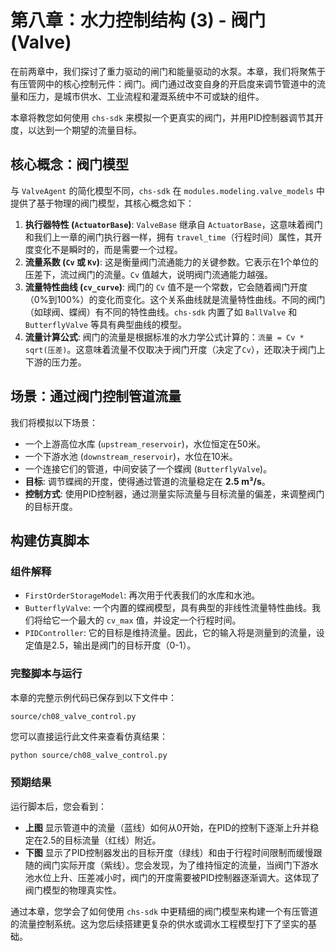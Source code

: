 # 第八章：水力控制结构 (3) - 阀门 (Valve)

在前两章中，我们探讨了重力驱动的闸门和能量驱动的水泵。本章，我们将聚焦于有压管网中的核心控制元件：阀门。阀门通过改变自身的开启度来调节管道中的流量和压力，是城市供水、工业流程和灌溉系统中不可或缺的组件。

本章将教您如何使用 `chs-sdk` 来模拟一个更真实的阀门，并用PID控制器调节其开度，以达到一个期望的流量目标。

## 核心概念：阀门模型

与 `ValveAgent` 的简化模型不同，`chs-sdk` 在 `modules.modeling.valve_models` 中提供了基于物理的阀门模型，其核心概念如下：

1.  **执行器特性 (`ActuatorBase`)**: `ValveBase` 继承自 `ActuatorBase`，这意味着阀门和我们上一章的闸门执行器一样，拥有 `travel_time`（行程时间）属性，其开度变化不是瞬时的，而是需要一个过程。
2.  **流量系数 (`Cv` 或 `Kv`)**: 这是衡量阀门流通能力的关键参数。它表示在1个单位的压差下，流过阀门的流量。`Cv` 值越大，说明阀门流通能力越强。
3.  **流量特性曲线 (`cv_curve`)**: 阀门的 `Cv` 值不是一个常数，它会随着阀门开度（0%到100%）的变化而变化。这个关系曲线就是流量特性曲线。不同的阀门（如球阀、蝶阀）有不同的特性曲线。`chs-sdk` 内置了如 `BallValve` 和 `ButterflyValve` 等具有典型曲线的模型。
4.  **流量计算公式**: 阀门的流量是根据标准的水力学公式计算的：`流量 = Cv * sqrt(压差)`。这意味着流量不仅取决于阀门开度（决定了`Cv`），还取决于阀门上下游的压力差。

## 场景：通过阀门控制管道流量

我们将模拟以下场景：
*   一个上游高位水库 (`upstream_reservoir`)，水位恒定在50米。
*   一个下游水池 (`downstream_reservoir`)，水位在10米。
*   一个连接它们的管道，中间安装了一个蝶阀 (`ButterflyValve`)。
*   **目标**: 调节蝶阀的开度，使得通过管道的流量稳定在 **2.5 m³/s**。
*   **控制方式**: 使用PID控制器，通过测量实际流量与目标流量的偏差，来调整阀门的目标开度。

## 构建仿真脚本

### 组件解释

*   `FirstOrderStorageModel`: 再次用于代表我们的水库和水池。
*   `ButterflyValve`: 一个内置的蝶阀模型，具有典型的非线性流量特性曲线。我们将给它一个最大的 `cv_max` 值，并设定一个行程时间。
*   `PIDController`: 它的目标是维持流量。因此，它的输入将是测量到的流量，设定值是2.5，输出是阀门的目标开度（0-1）。

### 完整脚本与运行

本章的完整示例代码已保存到以下文件中：

`source/ch08_valve_control.py`

您可以直接运行此文件来查看仿真结果：

```bash
python source/ch08_valve_control.py
```

### 预期结果

运行脚本后，您会看到：
*   **上图** 显示管道中的流量（蓝线）如何从0开始，在PID的控制下逐渐上升并稳定在2.5的目标流量（红线）附近。
*   **下图** 显示了PID控制器发出的目标开度（绿线）和由于行程时间限制而缓慢跟随的阀门实际开度（紫线）。您会发现，为了维持恒定的流量，当阀门下游水池水位上升、压差减小时，阀门的开度需要被PID控制器逐渐调大。这体现了阀门模型的物理真实性。

通过本章，您学会了如何使用 `chs-sdk` 中更精细的阀门模型来构建一个有压管道的流量控制系统。这为您后续搭建更复杂的供水或调水工程模型打下了坚实的基础。
